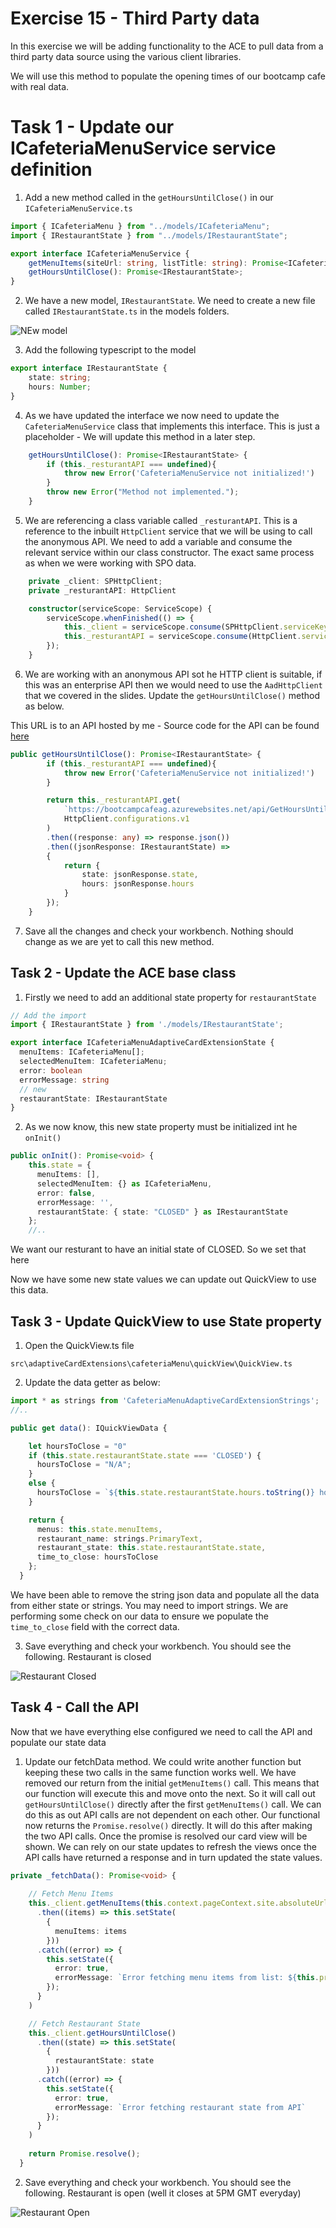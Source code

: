 # Exercise 15 - Third Party data

In this exercise we will be adding functionality to the ACE to pull data from a third party data source using the various client libraries.

We will use this method to populate the opening times of our bootcamp cafe with real data.

# Task 1 - Update our ICafeteriaMenuService service definition

1. Add a new method called in the `getHoursUntilClose()` in our `ICafeteriaMenuService.ts`

```typescript
import { ICafeteriaMenu } from "../models/ICafeteriaMenu";
import { IRestaurantState } from "../models/IRestaurantState";

export interface ICafeteriaMenuService {  
    getMenuItems(siteUrl: string, listTitle: string): Promise<ICafeteriaMenu[]>;
    getHoursUntilClose(): Promise<IRestaurantState>;
}
```

2. We have a new model, `IRestaurantState`. We need to create a new file called `IRestaurantState.ts` in the models folders.

![NEw model](../../Assets/IRestaurantStateModel.png)

3. Add the following typescript to the model

```typescript
export interface IRestaurantState {
    state: string;
    hours: Number;
}
```

4. As we have updated the interface we now need to update the `CafeteriaMenuService` class that implements this interface. This is just a placeholder - We will update this method in a later step.

```typescript
    getHoursUntilClose(): Promise<IRestaurantState> {
        if (this._resturantAPI === undefined){
            throw new Error('CafeteriaMenuService not initialized!')
        }
        throw new Error("Method not implemented.");
    }
```

5. We are referencing a class variable called  `_resturantAPI`. This is a reference to the inbuilt `HttpClient` service that we will be using to call the anonymous API. We need to add a variable and consume the relevant service within our class constructor. The exact same process as when we were working with SPO data.

```typescript
    private _client: SPHttpClient;
    private _resturantAPI: HttpClient    

    constructor(serviceScope: ServiceScope) { 
        serviceScope.whenFinished(() => {
            this._client = serviceScope.consume(SPHttpClient.serviceKey);
            this._resturantAPI = serviceScope.consume(HttpClient.serviceKey);
        });
    }
```

6. We are working with an anonymous API sot he HTTP client is suitable, if this was an enterprise API then we would need to use the `AadHttpClient` that we covered in the slides. Update the `getHoursUntilClose()` method as below.

This URL is to an API hosted by me - Source code for the API can be found [here](./BootcampAPIFunction)

```typescript
public getHoursUntilClose(): Promise<IRestaurantState> {
        if (this._resturantAPI === undefined){
            throw new Error('CafeteriaMenuService not initialized!')
        }

        return this._resturantAPI.get(
            `https://bootcampcafeag.azurewebsites.net/api/GetHoursUntilClose`,
            HttpClient.configurations.v1
        )
        .then((response: any) => response.json())
        .then((jsonResponse: IRestaurantState) => 
        {
            return {
                state: jsonResponse.state,
                hours: jsonResponse.hours
            }
        });
    }
```

7. Save all the changes and check your workbench. Nothing should change as we are yet to call this new method.

## Task 2 - Update the ACE base class

1. Firstly we need to add an additional state property for `restaurantState`

```typescript
// Add the import
import { IRestaurantState } from './models/IRestaurantState';

export interface ICafeteriaMenuAdaptiveCardExtensionState {
  menuItems: ICafeteriaMenu[];
  selectedMenuItem: ICafeteriaMenu;
  error: boolean
  errorMessage: string
  // new 
  restaurantState: IRestaurantState
}
```

2. As we now know, this new state property must be initialized int he `onInit()`

```typescript
public onInit(): Promise<void> {
    this.state = {
      menuItems: [],
      selectedMenuItem: {} as ICafeteriaMenu,
      error: false,
      errorMessage: '',
      restaurantState: { state: "CLOSED" } as IRestaurantState
    };
    //..
```

We want our resturant to have an initial state of CLOSED. So we set that here

Now we have some new state values we can update out QuickView to use this data.

## Task 3 - Update QuickView to use State property

1. Open the QuickView.ts file

`src\adaptiveCardExtensions\cafeteriaMenu\quickView\QuickView.ts`

2. Update the data getter as below:

```typescript
import * as strings from 'CafeteriaMenuAdaptiveCardExtensionStrings';
//..

public get data(): IQuickViewData {

    let hoursToClose = "0"
    if (this.state.restaurantState.state === 'CLOSED') {
      hoursToClose = "N/A";
    }
    else {
      hoursToClose = `${this.state.restaurantState.hours.toString()} hours`;
    }

    return {
      menus: this.state.menuItems,
      restaurant_name: strings.PrimaryText,
      restaurant_state: this.state.restaurantState.state,
      time_to_close: hoursToClose
    };
  }
```

We have been able to remove the string json data and populate all the data from either state or strings. You may need to import strings. We are performing some check on our data to ensure we populate the `time_to_close` field with the correct data.

3. Save everything and check your workbench. You should see the following. Restaurant is closed

![Restaurant Closed](../../Assets/ClosedNA.png)

## Task 4 - Call the API

Now that we have everything else configured we need to call the API and populate our state data

1. Update our fetchData method. We could write another function but keeping these two calls in the same function works well. We have removed our return from the initial `getMenuItems()` call. This means that our function will execute this and move onto the next. So it will call out `getHoursUntilClose()` directly after the first `getMenuItems()` call. We can do this as out API calls are not dependent on each other. Our functional now returns the `Promise.resolve()` directly. It will do this after making the two API calls. Once the promise is resolved our card view will be shown. We can rely on our state updates to refresh the views once the API calls have returned a response and in turn updated the state values.

```typescript
private _fetchData(): Promise<void> {
    
    // Fetch Menu Items
    this._client.getMenuItems(this.context.pageContext.site.absoluteUrl, this.properties.listTitle)
      .then((items) => this.setState(
        {
          menuItems: items
        }))
      .catch((error) => {
        this.setState({
          error: true,
          errorMessage: `Error fetching menu items from list: ${this.properties.listTitle}`
        });
      }
    )

    // Fetch Restaurant State
    this._client.getHoursUntilClose()
      .then((state) => this.setState(
        {
          restaurantState: state
        }))
      .catch((error) => {
        this.setState({
          error: true,
          errorMessage: `Error fetching restaurant state from API`
        });
      }
    )
  
    return Promise.resolve();
  }
```

2. Save everything and check your workbench. You should see the following. Restaurant is open (well it closes at 5PM GMT everyday)

![Restaurant Open](../../Assets/RestaurantOpen.png)